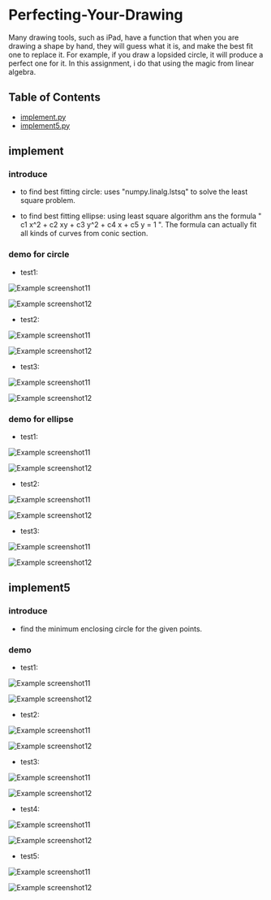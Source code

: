 # Perfecting-Your-Drawing
Many drawing tools, such as iPad, have a function that when you are drawing a shape by hand, they will guess what it is, and make the best fit one to replace it. For example, if you draw a lopsided circle, it will produce a perfect one for it. In this assignment, i do that using the magic from linear algebra.


## Table of Contents
* [implement.py](#implement)
* [implement5.py](#implement5)



## implement
### introduce
- to find best fitting circle:
uses "numpy.linalg.lstsq" to solve the least square problem.

- to find best fitting ellipse:
using least square algorithm ans the formula " c1 x^2 + c2 xy + c3 y^2 + c4 x + c5 y  =  1 ".
The formula can actually fit all kinds of curves from conic section.


### demo for circle
- test1:

![Example screenshot11](./img/hand_draw_circle1.png)

![Example screenshot12](./img/hand_draw_circle1_output.png)

- test2:

![Example screenshot11](./img/hand_draw_circle2.png)

![Example screenshot12](./img/hand_draw_circle2_output.png)

- test3:

![Example screenshot11](./img/hand_draw_circle3.png)

![Example screenshot12](./img/hand_draw_circle3_output.png)



### demo for ellipse
- test1:

![Example screenshot11](./img/hand_draw_ellipse1.png)

![Example screenshot12](./img/hand_draw_ellipse1_output.png)

- test2:

![Example screenshot11](./img/hand_draw_ellipse2.png)

![Example screenshot12](./img/hand_draw_ellipse2_output.png)

- test3:

![Example screenshot11](./img/hand_draw_ellipse3.png)

![Example screenshot12](./img/hand_draw_ellipse3_output.png)



## implement5
### introduce
- find the minimum enclosing circle for the given points.


### demo
- test1:

![Example screenshot11](./img/points1.png)

![Example screenshot12](./img/points1_output.png)

- test2:

![Example screenshot11](./img/points2.png)

![Example screenshot12](./img/points2_output.png)

- test3:

![Example screenshot11](./img/points3.png)

![Example screenshot12](./img/points3_output.png)

- test4:

![Example screenshot11](./img/points4.png)

![Example screenshot12](./img/points4_output.png)

- test5:

![Example screenshot11](./img/points5.png)

![Example screenshot12](./img/points5_output.png)
